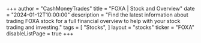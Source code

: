 +++
author = "CashMoneyTrades"
title = "FOXA | Stock and Overview"
date = "2024-01-12T10:00:00"
description = "Find the latest information about trading FOXA stock for a full financial overview to help with your stock trading and investing."
tags = [
   "Stocks",
]
layout = "stocks"
ticker = "FOXA"
disableListPage = true
+++
